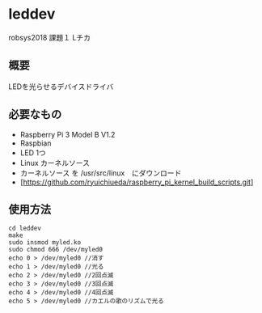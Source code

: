 # leddev
robsys2018 課題１
Lチカ

## 概要
LEDを光らせるデバイスドライバ

## 必要なもの
-  Raspberry Pi 3 Model B V1.2
  -  Raspbian
-  LED 1つ
-  Linux カーネルソース
  -  カーネルソース を /usr/src/linux　にダウンロード
  -  [https://github.com/ryuichiueda/raspberry_pi_kernel_build_scripts.git]

## 使用方法
```
cd leddev
make
sudo insmod myled.ko
sudo chmod 666 /dev/myled0
echo 0 > /dev/myled0 //消す
echo 1 > /dev/myled0 //光る
echo 2 > /dev/myled0 //2回点滅
echo 3 > /dev/myled0 //3回点滅
echo 4 > /dev/myled0 //4回点滅
echo 5 > /dev/myled0 //カエルの歌のリズムで光る
```
